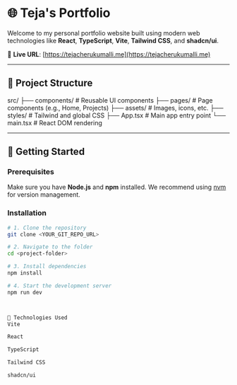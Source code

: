 # 🌐 Teja's Portfolio

Welcome to my personal portfolio website built using modern web technologies like **React**, **TypeScript**, **Vite**, **Tailwind CSS**, and **shadcn/ui**.

🔗 **Live URL**: [https://tejacherukumalli.me](https://tejacherukumalli.me)

---

## 📁 Project Structure

src/
├── components/ # Reusable UI components
├── pages/ # Page components (e.g., Home, Projects)
├── assets/ # Images, icons, etc.
├── styles/ # Tailwind and global CSS
├── App.tsx # Main app entry point
└── main.tsx # React DOM rendering


---

## 🚀 Getting Started

### Prerequisites

Make sure you have **Node.js** and **npm** installed. We recommend using [nvm](https://github.com/nvm-sh/nvm#installing-and-updating) for version management.

### Installation

```bash
# 1. Clone the repository
git clone <YOUR_GIT_REPO_URL>

# 2. Navigate to the folder
cd <project-folder>

# 3. Install dependencies
npm install

# 4. Start the development server
npm run dev



🧰 Technologies Used
Vite

React

TypeScript

Tailwind CSS

shadcn/ui
